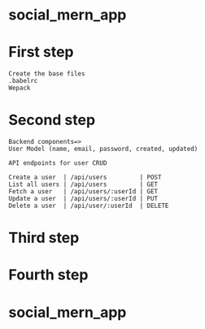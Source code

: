 # social_mern_app
# First step
    Create the base files
    .babelrc
    Wepack

# Second step
    Backend components=>
    User Model (name, email, password, created, updated)

    API endpoints for user CRUD

    Create a user  | /api/users         | POST
    List all users | /api/users         | GET
    Fetch a user   | /api/users/:userId | GET
    Update a user  | /api/users/:userId | PUT
    Delete a user  | /api/user/:userId  | DELETE
    
# Third step

# Fourth step
# social_mern_app
